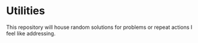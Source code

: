 # Utilities
This repository will house random solutions for problems or repeat actions I feel like addressing.

